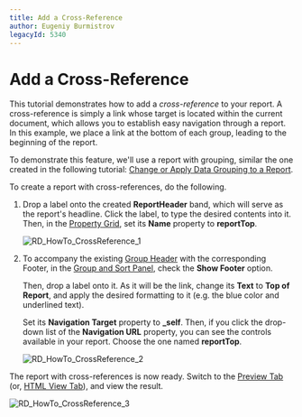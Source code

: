 ```yaml
---
title: Add a Cross-Reference
author: Eugeniy Burmistrov
legacyId: 5340
---
```

# Add a Cross-Reference
This tutorial demonstrates how to add a _cross-reference_ to your report. A cross-reference is simply a link whose target is located within the current document, which allows you to establish easy navigation through a report. In this example, we place a link at the bottom of each group, leading to the beginning of the report.

To demonstrate this feature, we'll use a report with grouping, similar the one created in the following tutorial: [Change or Apply Data Grouping to a Report](../../report-editing-basics/change-or-apply-data-grouping-to-a-report.md).

To create a report with cross-references, do the following.
1. Drop a label onto the created **ReportHeader** band, which will serve as the report's headline. Click the label, to type the desired contents into it. Then, in the [Property Grid](../../report-designer-reference/report-designer-ui/property-grid.md), set its **Name** property to **reportTop**.
	
	![RD_HowTo_CrossReference_1](../../../../../images/img8877.png)
2. To accompany the existing [Group Header](../../report-designer-reference/report-bands/grouping-bands.md) with the corresponding Footer, in the [Group and Sort Panel](../../report-designer-reference/report-designer-ui/group-and-sort-panel.md), check the **Show Footer** option.
	
	Then, drop a label onto it. As it will be the link, change its **Text** to **Top of Report**, and apply the desired formatting to it (e.g. the blue color and underlined text).
	
	Set its **Navigation Target** property to **_self**. Then, if you click the drop-down list of the **Navigation URL** property, you can see the controls available in your report. Choose the one named **reportTop**.
	
	![RD_HowTo_CrossReference_2](../../../../../images/img8878.png)

The report with cross-references is now ready. Switch to the [Preview Tab](../../report-designer-reference/report-designer-ui/preview-tab.md) (or, [HTML View Tab](../../report-designer-reference/report-designer-ui/html-view-tab.md)), and view the result.

![RD_HowTo_CrossReference_3](../../../../../images/img8879.png)